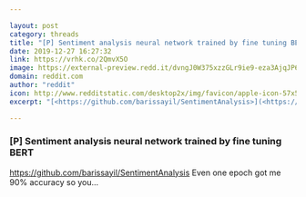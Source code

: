 ```yaml
---

layout: post
category: threads
title: "[P] Sentiment analysis neural network trained by fine tuning BERT"
date: 2019-12-27 16:27:32
link: https://vrhk.co/2QmvX5O
image: https://external-preview.redd.it/dvngJ0W375xzzGLr9ie9-eza3AjqJP6I62ZY24DJ8YI.jpg?width=400&height=209.42408377&auto=webp&s=8a0a2c38c95eee33ff5cdee85c1469405be66590
domain: reddit.com
author: "reddit"
icon: http://www.redditstatic.com/desktop2x/img/favicon/apple-icon-57x57.png
excerpt: "[<https://github.com/barissayil/SentimentAnalysis>](<https://github.com/barissayil/SentimentAnalysis>) Even one epoch got me 90% accuracy so you..."

---
```


### [P] Sentiment analysis neural network trained by fine tuning BERT

[<https://github.com/barissayil/SentimentAnalysis>](<https://github.com/barissayil/SentimentAnalysis>) Even one epoch got me 90% accuracy so you...